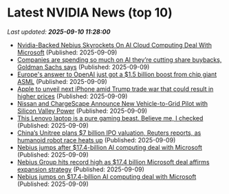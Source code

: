 # Latest NVIDIA News (top 10)
_Last updated: **2025-09-10 11:28:00**_

- [Nvidia-Backed Nebius Skyrockets On AI Cloud Computing Deal With Microsoft](https://biztoc.com/x/fe6d31adccc31cea) (Published: 2025-09-09)
- [Companies are spending so much on AI they’re cutting share buybacks, Goldman Sachs says](https://fortune.com/2025/09/09/sp-500-capex-ai-share-buybacks-goldman-sachs/) (Published: 2025-09-09)
- [Europe's answer to OpenAI just got a $1.5 billion boost from chip giant ASML](https://www.businessinsider.com/mistral-funding-asml-chips-ai-europe-2025-9) (Published: 2025-09-09)
- [Apple to unveil next iPhone amid Trump trade war that could result in higher prices](https://www.thehindubusinessline.com/info-tech/apple-to-unveil-next-iphone-amid-trump-trade-war-that-could-result-in-higher-prices/article70029316.ece) (Published: 2025-09-09)
- [Nissan and ChargeScape Announce New Vehicle-to-Grid Pilot with Silicon Valley Power](https://www.globenewswire.com/news-release/2025/09/09/3146731/0/en/Nissan-and-ChargeScape-Announce-New-Vehicle-to-Grid-Pilot-with-Silicon-Valley-Power.html) (Published: 2025-09-09)
- [This Lenovo laptop is a pure gaming beast. Believe me, I checked](https://www.creativebloq.com/tech/laptops/this-lenovo-laptop-is-a-pure-gaming-beast-believe-me-i-checked) (Published: 2025-09-09)
- [China’s Unitree plans $7 billion IPO valuation, Reuters reports, as humanoid robot race heats up](https://www.cnbc.com/2025/09/09/chinas-unitree-plans-7-billion-ipo-valuation-as-humanoid-robot-race-heats-up.html) (Published: 2025-09-09)
- [Nebius jumps after $17.4-billion AI computing deal with Microsoft](https://www.channelnewsasia.com/business/nebius-jumps-after-174-billion-ai-computing-deal-microsoft-5340056) (Published: 2025-09-09)
- [Nebius Group hits record high as $17.4 billion Microsoft deal affirms expansion strategy](https://www.channelnewsasia.com/business/nebius-group-hits-record-high-174-billion-microsoft-deal-affirms-expansion-strategy-5340056) (Published: 2025-09-09)
- [Nebius jumps on $17.4-billion AI computing deal with Microsoft](https://www.channelnewsasia.com/business/nebius-jumps-174-billion-ai-computing-deal-microsoft-5340056) (Published: 2025-09-09)
